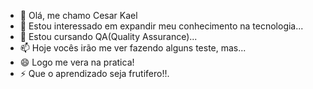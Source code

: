 - 👋 Olá, me chamo Cesar Kael
- 👀 Estou interessado em expandir meu conhecimento na tecnologia...
- 🌱 Estou cursando QA(Quality Assurance)...
- 📫 Hoje vocês irão me ver fazendo alguns teste, mas...
- 😄 Logo me vera na pratica!
- ⚡ Que o aprendizado seja frutifero!!.

<!---
Kael-tec/Kael-tec is a ✨ special ✨ repository because its `README.md` (this file) appears on your GitHub profile.
You can click the Preview link to take a look at your changes.
--->
